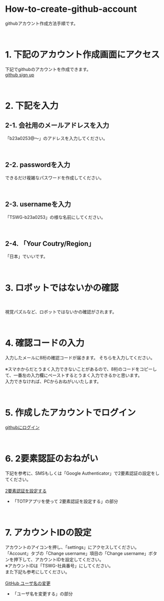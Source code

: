 # How-to-create-github-account
githubアカウント作成方法手順です。


</br>

# 1. 下記のアカウント作成画面にアクセス
下記でgithubのアカウントを作成できます。</br>
[github sign up](https://github.com/signup)

</br>

# 2. 下記を入力

## 2-1. 会社用のメールアドレスを入力
「b23a0253@〜」のアドレスを入力してください。

</br>

## 2-2. passwordを入力
できるだけ複雑なパスワードを作成してください。

</br>

## 2-3. usernameを入力
「TSWG-b23a0253」の様な名前にしてください。

</br>

## 2-4. 「Your Coutry/Region」
「日本」でいいです。

</br>

# 3. ロボットではないかの確認

</br>

視覚パズルなど、ロボットではないかの確認がされます。

</br>

# 4. 確認コードの入力
入力したメールに8桁の確認コードが届きます。
そちらを入力してください。
</br></br>
※スマホからだとうまく入力できないことがあるので、8桁のコードをコピーして、一番左の入力欄にペーストするとうまく入力できるかと思います。
</br>
入力できなければ、PCからおねがいいたします。

</br>

# 5. 作成したアカウントでログイン
[githubにログイン](https://github.com/login)

</br>

# 6. 2要素認証のおねがい
下記を参考に、SMSもしくは「Google Authenticator」で2要素認証の設定をしてください。
</br></br>
[2要素認証を設定する](https://docs.github.com/ja/authentication/securing-your-account-with-two-factor-authentication-2fa/configuring-two-factor-authentication)
- 「TOTPアプリを使って 2要素認証を設定する」の部分

</br>

# 7. アカウントIDの設定
アカウントのアイコンを押し、「settings」にアクセスしてください。
「Account」タブの「Change username」項目の「Change username」ボタンを押下して、アカウントIDを設定してください。</br>
※アカウントIDは「TSWG-社員番号」にしてください。
</br>
また下記も参考にしてください。
</br></br>
[GitHub ユーザ名の変更](https://docs.github.com/ja/account-and-profile/setting-up-and-managing-your-personal-account-on-github/managing-user-account-settings/changing-your-github-username)
- 「ユーザ名を変更する」の部分
